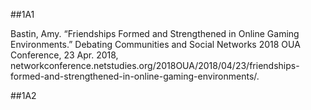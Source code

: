 ##1A1

Bastin, Amy. “Friendships Formed and Strengthened in Online Gaming Environments.” Debating Communities and Social Networks 2018 OUA Conference, 23 Apr. 2018, networkconference.netstudies.org/2018OUA/2018/04/23/friendships-formed-and-strengthened-in-online-gaming-environments/. 

##1A2



